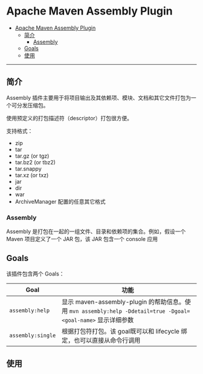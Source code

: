 # Apache Maven Assembly Plugin

- [Apache Maven Assembly Plugin](#apache-maven-assembly-plugin)
  - [简介](#%e7%ae%80%e4%bb%8b)
    - [Assembly](#assembly)
  - [Goals](#goals)
  - [使用](#%e4%bd%bf%e7%94%a8)

***

## 简介

Assembly 插件主要用于将项目输出及其依赖项、模块、文档和其它文件打包为一个可分发压缩包。

使用预定义的打包描述符（descriptor）打包很方便。

支持格式：

- zip
- tar
- tar.gz (or tgz)
- tar.bz2 (or tbz2)
- tar.snappy
- tar.xz (or txz)
- jar
- dir
- war
- ArchiveManager 配置的任意其它格式

### Assembly

Assembly 是打包在一起的一组文件、目录和依赖项的集合。例如，假设一个 Maven 项目定义了一个 JAR 包，该 JAR 包含一个 console 应用

## Goals

该插件包含两个 Goals：

|Goal|功能|
|---|---|
|`assembly:help`|显示 maven-assembly-plugin 的帮助信息。使用 `mvn assembly:help -Ddetail=true -Dgoal=<goal-name>` 显示详细参数|
|`assembly:single`|根据打包符打包。该 goal既可以和 lifecycle 绑定，也可以直接从命令行调用|

## 使用

